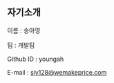 자기소개
------------------------------
이름 : 송아영

팀 : 개발팀

Github ID : youngah

E-mail : siy128@wemakeprice.com
